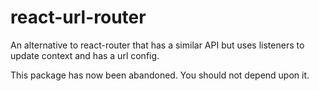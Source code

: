 # react-url-router

An alternative to react-router that has a similar API but uses listeners to update context and has a url config.

This package has now been abandoned. 
You should not depend upon it.

